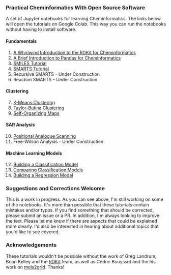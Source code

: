 ### Practical Cheminformatics With Open Source Software
A set of Jupyter notebooks for learning Cheminformatics.  The links below will open the tutorials on Google Colab.  This way you can run the notebooks without having to install software. 

#### Fundamentals
1. [A Whirlwind Introduction to the RDKit for Cheminformatics](https://colab.research.google.com/github/PatWalters/practical_cheminformatics_tutorials/blob/main/fundamentals/A_Whirlwind_Introduction_To_The_RDKit.ipynb)
2. [A Brief Introduction to Pandas for Cheminformatics](https://colab.research.google.com/github/PatWalters/practical_cheminformatics_tutorials/blob/main/fundamentals/pandas_intro.ipynb)
3. [SMILES Tutorial](https://colab.research.google.com/github/PatWalters/practical_cheminformatics_tutorials/blob/main/fundamentals/SMILES_tutorial.ipynb)
4. [SMARTS Tutorial](https://colab.research.google.com/github/PatWalters/practical_cheminformatics_tutorials/blob/main/fundamentals/SMARTS_tutorial.ipynb)
5. Recursive SMARTS - Under Construction
6. Reaction SMARTS - Under Construction

#### Clustering
7. [K-Means Clustering](https://colab.research.google.com/github/PatWalters/practical_cheminformatics_tutorials/blob/main/clustering/kmeans_clustering.ipynb)
8. [Taylor-Butina Clustering](https://colab.research.google.com/github/PatWalters/practical_cheminformatics_tutorials/blob/main/clustering/taylor_butina_clustering.ipynb)
9. [Self-Organizing Maps](https://colab.research.google.com/github/PatWalters/practical_cheminformatics_tutorials/blob/main/clustering/self_organizing_map.ipynb)

#### SAR Analysis
10. [Positional Analogue Scanning](https://colab.research.google.com/github/PatWalters/practical_cheminformatics_tutorials/blob/main/sar_analysis/positional_analogue_scanning.ipynb)
11. Free-Wilson Analysis - Under Construction

#### Machine Learning Models
12. [Building a Classification Model](https://colab.research.google.com/github/PatWalters/practical_cheminformatics_tutorials/blob/main/ml_models/classification_model.ipynb)
13. [Comparing Classification Models](https://colab.research.google.com/github/PatWalters/practical_cheminformatics_tutorials/blob/main/ml_models/comparing_classification_models.ipynb)
14. [Building a Regression Model](https://colab.research.google.com/github/PatWalters/practical_cheminformatics_tutorials/blob/main/ml_models/regression_model.ipynb)

### Suggestions and Corrections Welcome
This is a work in progress.  As you can see above, I'm still working on some of the notebooks.  It's more than possible that these tutorials contain mistakes and/or typos.  If you find something that should be corrected, please submit an issue or a PR.  In addition, I'm always looking to improve the text.  Please let me know if there are aspects that could be explained more clearly.  I'd also be interested in hearing about additional topics that you'd like to see covered. 

### Acknowledgements
These tutorials wouldn't be possible without the work of Greg Landrum, Brian Kelley and the [RDKit](https://www.rdkit.org/) team, as well as Cédric Bouysset and the his work on [mols2grid](https://github.com/cbouy/mols2grid). Thanks! 